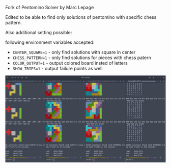 
Fork of Pentomino Solver by Marc Lepage

Edited to be able to find only solutions of pentomino with specific chess pattern.

Also additional setting possible:

following environment variables accepted:
  - `CENTER_SQUARE=1` - only find solutions with square in center
  - `CHESS_PATTERN=1` - only find solutions for pieces with chess patern
  - `COLOR_OUTPUT=1` - output colored board insted of letters
  - `SHOW_TRIES=1` - output failure points as well


![example of output](pentomino-outputs.png)
